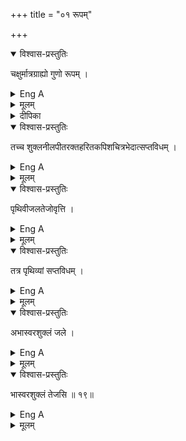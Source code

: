 +++
title = "०१ रूपम्"

+++

<details open><summary>विश्वास-प्रस्तुतिः</summary>

चक्षुर्मात्रग्राह्यो गुणो रूपम् ।
</details>

<details><summary>Eng A</summary>

The quality that can be cognized only by eye or occular sense organ is called colour (form)
</details>

<details><summary>मूलम्</summary>

चक्षुर्मात्रग्राह्यो गुणो रूपम् ।
</details>

<details><summary>दीपिका</summary>

रूपं लक्षयति **चक्षुरिति**। सङ्ख्यादावतिव्याप्तिवारणाय मात्रपदम्। रूपत्वेऽतिव्याप्तिवारणाय गुणपदम्। नन्वव्याप्यवृत्तिनीलादिसमुदाय एव चित्ररूपमिति चेत् न। रूपस्य व्याप्यवृत्तित्वनियमात्। ननु चित्रपटे अवयवरूपस्यैव प्रतीतिरिति चेत् न। रूपरहितत्वेन पटस्याप्रत्यक्षत्वप्रसङ्गात्। न च रूपवत्समवेतत्वं प्रत्यक्षत्वप्रयोजकं गौरवात्। तस्मात्पटस्य प्रत्यक्षत्वान्यथानुपपत्या चित्ररोपसिद्धिः। रूपस्याश्रयमाह **पृथिवीति**। आश्रयं विभज्य दर्शयति **तत्रेति**।
</details>


<details open><summary>विश्वास-प्रस्तुतिः</summary>

तच्च शुक्लनीलपीतरक्तहरितकपिशचित्रभेदात्सप्तविधम् ।
</details>

<details><summary>Eng A</summary>

And this quality is of 7 kinds, through these differences, white, blue, yellow, red, green, brown and variegated.
</details>

<details><summary>मूलम्</summary>

तच्च शुक्लनीलपीतरक्तहरितकपिशचित्रभेदात्सप्तविधम् ।
</details>


<details open><summary>विश्वास-प्रस्तुतिः</summary>

पृथिवीजलतेजोवृत्ति ।
</details>

<details><summary>Eng A</summary>

This quality Colour resides in Earth, Water and Light
</details>

<details><summary>मूलम्</summary>

पृथिवीजलतेजोवृत्ति ।
</details>


<details open><summary>विश्वास-प्रस्तुतिः</summary>

तत्र पृथिव्यां सप्तविधम् ।
</details>

<details><summary>Eng A</summary>

In Earth, it is of all 7 kinds.
</details>

<details><summary>मूलम्</summary>

तत्र पृथिव्यां सप्तविधम् ।
</details>


<details open><summary>विश्वास-प्रस्तुतिः</summary>

अभास्वरशुक्लं जले ।
</details>

<details><summary>Eng A</summary>

In water, it is non-brilliant white
</details>

<details><summary>मूलम्</summary>

अभास्वरशुक्लं जले ।
</details>


<details open><summary>विश्वास-प्रस्तुतिः</summary>

भास्वरशुक्लं तेजसि ॥ १९॥
</details>

<details><summary>Eng A</summary>

In light it is brilliant white
</details>

<details><summary>मूलम्</summary>

भास्वरशुक्लं तेजसि ॥ १९॥
</details>
